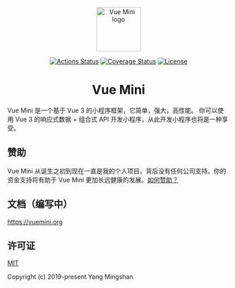 <p align="center"><a href="https://vuemini.org" target="_blank" rel="noopener noreferrer"><img width="100" src="https://vuemini.org/logo.png" alt="Vue Mini logo"></a></p>

<p align="center">
  <a href="https://github.com/vue-mini/vue-mini/actions"><img src="https://github.com/vue-mini/vue-mini/workflows/CI/badge.svg" alt="Actions Status"></a>
  <a href="https://codecov.io/gh/vue-mini/vue-mini"><img src="https://img.shields.io/codecov/c/github/vue-mini/vue-mini.svg" alt="Coverage Status"></a>
  <a href="https://opensource.org/licenses/MIT"><img src="https://img.shields.io/npm/l/@vue-mini/core.svg" alt="License"></a>
</p>

<h1 align="center">Vue Mini</h1>

Vue Mini 是一个基于 Vue 3 的小程序框架，它简单，强大，高性能。 你可以使用 Vue 3 的响应式数据 + 组合式 API 开发小程序，从此开发小程序也将是一种享受。

## 赞助

Vue Mini 从诞生之初到现在一直是我的个人项目，背后没有任何公司支持。你的资金支持将有助于 Vue Mini 更加长远健康的发展。[如何赞助？](https://vuemini.org/guide/sponsor.html#如何赞助)

## 文档（编写中）

https://vuemini.org

## 许可证

[MIT](https://opensource.org/licenses/MIT)

Copyright (c) 2019-present Yang Mingshan
